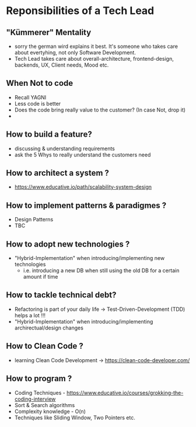 # Reponsibilities of a Tech Lead

## "Kümmerer" Mentality
- sorry the german wird explains it best. It's someone
who takes care about evertyhing, not only Software Development.
- Tech Lead takes care about overall-architecture, frontend-design, backends, UX, Client needs, Mood etc.

## When Not to code
- Recall YAGNI
- Less code is better
- Does the code bring really value to the customer?
(In case Not, drop it)
- 

## How to build a feature?
- discussing & understanding requirements
- ask the 5 Whys to really understand the customers need

## How to architect a system ?
- https://www.educative.io/path/scalability-system-design

## How to implement patterns & paradigmes ?
- Design Patterns
- TBC

## How to adopt new technologies ?
- "Hybrid-Implementation" when introducing/implementing new technologies
  * i.e. introducing a new DB when still using the old DB for a certain amount if time

## How to tackle technical debt?
- Refactoring is part of your daily life -> Test-Driven-Development (TDD) helps a lot !!!
- "Hybrid-Implementation" when introducing/implementing archirectual/design changes

## How to Clean Code ?
- learning Clean Code Development -> https://clean-code-developer.com/

## How to program ?
- Coding Techniques - https://www.educative.io/courses/grokking-the-coding-interview
- Sort & Search algorithms
- Complexity knowledge - O(n) 
- Techniques like Sliding Window, Two Pointers etc.
